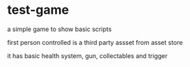 # test-game
a simple game to show basic scripts

first person controlled is a third party assset from asset store

it has basic health system, gun, collectables and trigger
